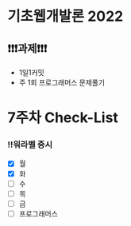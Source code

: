 # 기초웹개발론 2022

## ❗❗❗과제❗❗❗

- 1일1커밋
- 주 1회 프로그래머스 문제풀기

# 7주차 Check-List

### ‼️워라벨 중시

- [x] 월
- [x] 화
- [ ] 수
- [ ] 목
- [ ] 금
- [ ] 프로그래머스
